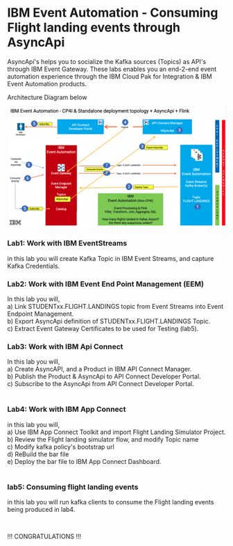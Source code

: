 
# IBM Event Automation - Consuming Flight landing events through AsyncApi

AsyncApi's helps you to socialize the Kafka sources (Topics) as API's through IBM Event Gateway. These labs enables you an end-2-end event automation experience through the IBM Cloud Pak for Integration & IBM Event Automation products.

Architecture Diagram below <br>

![](./eem-component-diagram.png)

### Lab1: Work with IBM EventStreams
in this lab you will create Kafka Topic in IBM Event Streams, and capture Kafka Credentials.<br>

### Lab2: Work with IBM Event End Point Management (EEM)
In this lab you will,<br>
a) Link STUDENTxx.FLIGHT.LANDINGS topic from Event Streams into Event Endpoint Management. <br>
b) Export AsyncApi definition of STUDENTxx.FLIGHT.LANDINGS Topic. <br>
c) Extract Event Gateway Certificates to be used for Testing (lab5).<br>

### Lab3: Work with IBM Api Connect
In this lab you will,<br>
a) Create AsyncAPI, and a Product in IBM API Connect Manager. <br> 
b) Publish the Product & AsyncApi to API Connect Developer Portal.<br>
c) Subscribe to the AsyncApi from API Connect Developer Portal. <br>
<br>

### Lab4: Work with IBM App Connect
in this lab you will, <br>
a) Use IBM App Connect Toolkit and import Flight Landing Simulator Project.<br>
b) Review the Flight landing simulator flow, and modify Topic name <br>
c) Modify kafka policy's bootstrap url <br>
d) ReBuild the bar file <br>
e) Deploy the bar file to IBM App Connect Dashboard. <br>
<br>

### lab5: Consuming flight landing events
in this lab you will run kafka clients to consume the Flight landing events being produced in lab4. <br>


<br>

!!! CONGRATULATIONS !!!